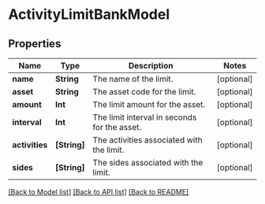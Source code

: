 # ActivityLimitBankModel

## Properties
Name | Type | Description | Notes
------------ | ------------- | ------------- | -------------
**name** | **String** | The name of the limit. | [optional] 
**asset** | **String** | The asset code for the limit. | [optional] 
**amount** | **Int** | The limit amount for the asset. | [optional] 
**interval** | **Int** | The limit interval in seconds for the asset. | [optional] 
**activities** | **[String]** | The activities associated with the limit. | [optional] 
**sides** | **[String]** | The sides associated with the limit. | [optional] 

[[Back to Model list]](../README.md#documentation-for-models) [[Back to API list]](../README.md#documentation-for-api-endpoints) [[Back to README]](../README.md)


